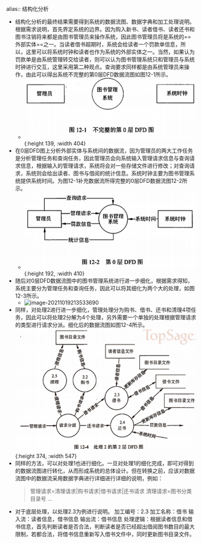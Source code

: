 alias:: 结构化分析

- 结构化分析的最终结果需要得到系统的数据流图、数据字典和加工处理说明。根据需求说明，首先界定系统的边界。因为购入新书、读者借书、读者还书和图书注销将来都是由图书管理员来操作系统，因此图书管理员将是系统的==外部实体==之一。当读者借书超期时，系统会给读者一个罚款单信息，所以，这里可以将系统时钟和读者也作为系统的外部实体之一。当然，如果认为罚款单是由系统管理转交给读者，则可以认为图书管理系统只和管理员与系统时钟进行交互，这里采用第二种观点。查询要求同样都是由系统管理员来操作，由此可以得出系统不完整的第0层DFD数据流图如图12-1所示。
	- ![image.png](../assets/image_1649627720907_0.png){:height 139, :width 404}
- 在0层DFD图上分析外部实体与系统间的数据流，因为管理员的两大工作任务是分析管理任务和查询任务，因此管理员会向系统输入管理请求信息与查询请求信息，根据输入的管理请求，系统将会对一些存储文件进行修改；对查询请求，系统则会给出读者、图书与借阅的统计信息。系统时钟主要为图书管理系统提供系统时间。为图12-1补充数据流所得完整的0层DFD数据流图12-2所示。
	- ![image.png](../assets/image_1649627740565_0.png){:height 192, :width 410}
- 随后对0层DFD数据流图中的图书管理系统进行进一步细化，根据需求得知，系统主要分为管理任务和查询任务，因此可以将其细化为两个大的处理，如图12-3所示。
	- ![image-20211019213533690](https://img.mhugh.net/typora/image-20211019213533690.png)
- 同样，对处理2进行进一步细化，管理处理分为购书、借书、还书和清理4项任务，因此可以将处理2分解为4个处理，另外需要一个单独的处理根据管理请求的类型进行请求分派。细化后的数据流图如图12-4所示。
  ![image.png](../assets/image_1649627757179_0.png){:height 374, :width 547}
- 同样的方法，可以对处理1也进行细化。一旦对处理1的细化完成，即可对得到的数据流图进行转化，从而形成系统的总体设计。但在转换之前，应该对数据流图中的数据流采用数据字典进行详细进行详细的说明，例如：
  > 管理请求=清理请求|购书请求|借书请求|还书请求
  > 清理请求=图书分类目录号
  > …
- 对于底层处理，以处理2.3为例进行说明。
  加工编号：2.3
  加工名称：借书
  输入流：读者信息，借书信息
  输出流：借书信息
  处理逻辑：根据读者信息和借书信息，首先判断读者是否合法，判断读者是否已经超出借阅图书数目的最大限制，若都合法，将借书信息重新写入借书文件中，同时更新图书目录文件。